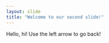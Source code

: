 ```yaml
---
layout: slide
title: "Welcome to our second slide!"
---
```

Hello, hi!
Use the left arrow to go back!
